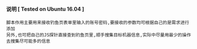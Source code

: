 #### 说明 [ Tested on Ubuntu 16.04 ]
```
脚本作用主要用来接收钓鱼页表单里输入的账号密码,要接收的参数均可根据自己的是需求进行添加
另外,也可把自己的JS探针直接查到钓鱼页里,顺手搜集目标机器信息,实际中尽量用最少的操作去搜集尽可能多的信息
```
